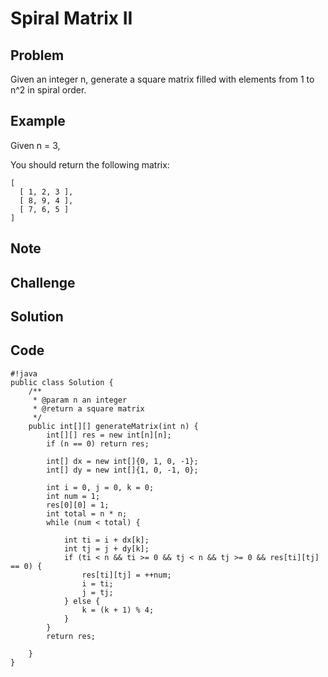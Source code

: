 Spiral Matrix II
===


Problem
-------

Given an integer n, generate a square matrix filled with elements from 1 to n^2 in spiral order.

Example
-------

Given n = 3,

You should return the following matrix:

    [
      [ 1, 2, 3 ],
      [ 8, 9, 4 ],
      [ 7, 6, 5 ]
    ]

Note
---------

Challenge
---------

Solution
--------

Code
----

    #!java
    public class Solution {
        /**
         * @param n an integer
         * @return a square matrix
         */
        public int[][] generateMatrix(int n) {
            int[][] res = new int[n][n];
            if (n == 0) return res;
            
            int[] dx = new int[]{0, 1, 0, -1};
            int[] dy = new int[]{1, 0, -1, 0};
            
            int i = 0, j = 0, k = 0;
            int num = 1;
            res[0][0] = 1;
            int total = n * n;
            while (num < total) {
                
                int ti = i + dx[k];
                int tj = j + dy[k];
                if (ti < n && ti >= 0 && tj < n && tj >= 0 && res[ti][tj] == 0) {
                    res[ti][tj] = ++num;
                    i = ti;
                    j = tj;
                } else {
                    k = (k + 1) % 4;
                }
            }
            return res;
            
        }
    }